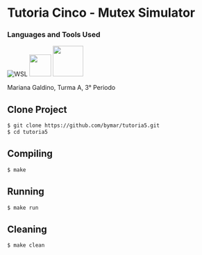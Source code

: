 # Tutoria Cinco - Mutex Simulator

### Languages and Tools Used

![WSL](https://img.shields.io/badge/Ubuntu-E95420?style=for-the-badge&logo=ubuntu&logoColor=white)
<img src="https://img.shields.io/badge/c-%2300599C.svg?style=for-the-badge&logo=c&logoColor=white" width="50">
<img src="https://img.shields.io/badge/-Makefile-orange" width="70">

Mariana Galdino, Turma A, 3° Periodo

## Clone Project

```bash
$ git clone https://github.com/bymar/tutoria5.git
$ cd tutoria5
```

## Compiling

```bash
$ make
```

## Running

```bash
$ make run
```

## Cleaning

```bash
$ make clean
```